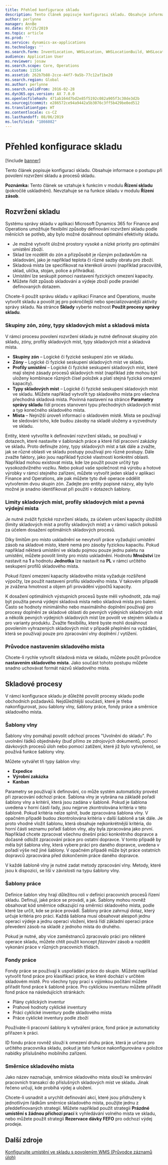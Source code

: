 ```yaml
---
title: Přehled konfigurace skladu
description: Tento článek popisuje konfiguraci skladu. Obsahuje informace o postupu při povolení rozvržení skladu a procesů skladu.
author: perlynne
manager: AnnBe
ms.date: 07/25/2019
ms.topic: article
ms.prod: ''
ms.service: dynamics-ax-applications
ms.technology: ''
ms.search.form: InventLocation, WHSLocation, WHSLocationBuild, WHSLocationProfile, WHSLocationType, WHSLocDirTable, WHSParameters, WHSWaveTemplateTable, WHSWorkPool, WHSWorkTemplateTable, WHSZone, WHSZoneGroup
audience: Application User
ms.reviewer: josaw
ms.search.scope: Core, Operations
ms.custom: 11554
ms.assetid: 262b7b88-2cce-44f7-9a5b-77c12af1be20
ms.search.region: Global
ms.author: perlynne
ms.search.validFrom: 2016-02-28
ms.dyn365.ops.version: AX 7.0.0
ms.openlocfilehash: 471ab164d7bd2e85f5192c082a905f3c30de3d2b
ms.sourcegitcommit: e286572ce94a9442a5b3076c3ff5b429be0ed512
ms.translationtype: HT
ms.contentlocale: cs-CZ
ms.lasthandoff: 08/06/2019
ms.locfileid: "1866082"
---
```

# <a name="warehouse-configuration-overview"></a>Přehled konfigurace skladu

[!include [banner](../includes/banner.md)]

Tento článek popisuje konfiguraci skladu. Obsahuje informace o postupu při povolení rozvržení skladu a procesů skladu.

**Poznámka:** Tento článek se vztahuje k funkcím v modulu **Řízení skladu** (pokročilé uskladnění). Nevztahuje se na funkce skladu v modulu **Řízení zásob**.

## <a name="warehouse-layout"></a>Rozvržení skladu
Systému správy skladu v aplikaci Microsoft Dynamics 365 for Finance and Operations umožňuje flexibilní způsoby definování rozvržení skladu podle měnících se potřeb, aby bylo možné dosáhnout optimální efektivity skladu.

-   Je možné vytvořit úložné prostory vysoké a nízké priority pro optimální umístění zboží.
-   Sklad lze rozdělit do zón a přizpůsobit je různým požadavkům na skladování, jako je například teplota či různé sazby obratu pro zboží.
-   Skladová místa lze specifikovat na kterékoli úrovni (například pracoviště, sklad, ulička, stojan, police a přihrádka).
-   Umístění lze seskupit pomocí nastavení fyzických omezení kapacity.
-   Můžete řídit způsob skladování a výdeje zboží podle pravidel definovaných dotazem.

Chcete-li použít správu skladu v aplikaci Finance and Operations, musíte vytvořit skladu a povolit jej pro pokročilejší nebo specializovanější aktivity správy skladu. Na stránce **Sklady** vyberte možnost **Použít procesy správy skladu**.

### <a name="zone-groups-zones-location-types-and-locations"></a>Skupiny zón, zóny, typy skladových míst a skladová místa

V rámci procesu povolení rozvržení skladu je nutné definovat skupiny zón skladu, zóny, profily skladových míst, typy skladových míst a skladová místa.

-   **Skupiny zón** – Logické či fyzické seskupení zón ve skladu.
-   **Zóny** – Logické či fyzické seskupení skladových míst ve skladu.
-   **Profily umístění** – Logické či fyzické seskupení skladových míst, které mají stejné zásady procesů skladových míst (například zde mohou být uloženy kombinace různých čísel položek a platí stejná fyzická omezení kapacity).
-   **Typy skladových míst** – Logické či fyzické seskupení skladových míst ve skladu. Můžete například vytvořit typ skladového místa pro všechna přechodná skladová místa. Povinná nastavení na stránce **Parametry správy skladu** řídí proces stanovení typu přechodných skladových míst a typ konečného skladového místa.
-   **Místa** – Nejnižší úroveň informací o skladovém místě. Místa se používají ke sledování toho, kde budou zásoby na skladě uloženy a vyzvednuty ve skladu.

Entity, které vytvoříte k definování rozvržení skladu, se používají v dotazech, které nastavíte v šablonách práce a které řídí pracovní zakázky ve skladu. Proto definujte zóny, typy skladových míst a tak dále a zvažte, jak se různé oblasti ve skladu postupy používají pro různé postupy. Dále zvažte faktory, jako jsou například fyzické vlastnosti konkrétní oblasti. Například mohou existovat místa, kde lze použít pouze určitý typ vysokozdvižného vozíku. Nebo pokud vaše společnost má výrobu a hotové výrobky v rámci stejného zařízení, můžete vytvořit jeden sklad v aplikaci Finance and Operations, ale pak můžete tyto dvě operace oddělit vytvořením dvou skupin zón. Zadejte pro entity popisné názvy, aby bylo možné je snadno identifikovat při použití v dotazech šablony.

### <a name="location-stocking-limits-location-profiles-and-fixed-picking-locations"></a>Limity skladových míst, profily skladových míst a pevná výdejní místa

Je nutné zvážit fyzické rozvržení skladu, za účelem určení kapacity úložiště (limity skladových míst a profily skladových míst) a v rámci vašich pokusů za účelem dosažení optimálních skladových procesů. 

Díky limitům pro místo uskladnění se nevytvoří práce vyžadující umístění zásob na skladové místo, které nemá pro zásoby fyzickou kapacitu. Pokud například některá umístění ve skladu pojmou pouze jednu paletu na umístění, můžete povolit limity pro místo uskladnění. Hodnotu **Množství** lze nastavit na **1** a hodnotu **Jednotka** lze nastavit na **PL** v rámci určitého seskupení profilů skladového místa. 

Pokud řízení omezení kapacity skladového místa vyžaduje rozšířené výpočty, lze použít nastavení profilu skladového místa. V takovém případě je zvážena hmotnost a objem při provádění výpočtů kapacity. 

K dosažení optimálních výstupních procesů byste měli vyhodnotit, zda mají být použita pevná výdejní skladová místa nebo skladová místa pro balení. Často se hodnoty minimálního nebo maximálního doplnění používají pro procesy doplnění ze skladové oblasti do pevných výdejních skladových míst a několik pevných výdejních skladových míst lze povolit ve stejném skladu a pro varianty produktu. Zvažte flexibilitu, které byste mohli dosáhnout povolením vyhrazených skladových míst v případě přeplnění na vyžádání, která se používají pouze pro zpracování vlny doplnění / vytížení.

### <a name="location-setup-wizard"></a>Průvodce nastavením skladového místa

Chcete-li rychle vytvořit skladová místa ve skladu, můžete použít průvodce **nastavením skladového místa**. Jako součást tohoto postupu můžete snadno uchovávat formát názvů skladového místa.

## <a name="warehouse-processes"></a>Skladové procesy
V rámci konfigurace skladu je důležité povolit procesy skladu podle obchodních požadavků. Nejdůležitější součásti, které je třeba nakonfigurovat, jsou šablony vlny, šablony práce, fondy práce a směrnice skladového místa.

### <a name="wave-templates"></a>Šablony vlny

Šablony vlny pomáhají povolit odchozí proces "Uvolnění do skladu". Po uvolnění řádků objednávky (buď přímo ze zdrojových dokumentů, pomocí dávkových procesů úloh nebo pomocí zatížení, které již bylo vytvořeno), se používá funkce šablony vlny. 

Můžete vytvářet tři typy šablon vlny: 
-   **Expedice**
-   **Výrobní zakázka**
-   **Kanban** 

Parametry se používají k definování, co může systém automaticky provést při zpracování odchozí práce. Šablona vlny je vybrána na základě pořadí šablony vlny a kritérií, která jsou zadána v šabloně. Pokud je šablona uvedena v horní části řady, jsou nejprve zkontrolována kritéria v této šabloně. Pokud kritéria nelze splnit, bude zpracována šablona vlny. V opačném případě budou zkontrolována kritéria v další šabloně a tak dále. Je proto vhodné vložit šablonu, která obsahuje nejkonkrétnější kritéria, do horní části seznamu pořadí šablon vlny, aby byla zpracována jako první. Například chcete zpracovat všechnu dnešní práci konkrétního dopravce a dočasně odložit zpracování práce pro ostatní dopravce. V tomto případě by měla být šablona vlny, která vybere práci pro daného dopravce, uvedena v pořadí výše než jiné šablony. V opačném případě může být práce ostatních dopravců zpracována před dokončením práce daného dopravce. 

V každé šabloně vlny je nutné zadat metody zpracování vlny. Metody, které jsou k dispozici, se liší v závislosti na typu šablony vlny.

### <a name="work-templates"></a>Šablony práce

Definice šablon vlny hrají důležitou roli v definici pracovních procesů řízení skladu. Definují, jaké práce se provádí, a jak. Šablony mohou rovněž obsahovat kód směrnice odkazující na směrnici skladového místa, podle které lze určit, kde se práce provádí. Šablony práce zahrnují dotaz, který určuje kritéria pro práci. Každá šablona musí obsahovat alespoň jednu operaci výdeje a jednu operaci vložení, která řídí základní operaci práce převedení zásob na skladě z jednoho místa do druhého. 

Pokud je nutné, aby více zaměstnanců zpracovalo práci pro některé operace skladu, můžete chtít použít koncept *fázování* zásob a rozdělit vykonání práce v různých pracovních třídách.

### <a name="work-pools"></a>Fondy práce

Fondy práce se používají k uspořádání práce do skupin. Můžete například vytvořit fond práce pro klasifikaci práce, ke které dochází v určitém skladovém místě. Pro všechny typy prací s výjimkou počítání můžete přiřadit fond práce k šabloně práce. Pro cyklickou inventuru můžete přiřadit fond práce na následujících stránkách:

-   Plány cyklických inventur
-   Prahové hodnoty cyklické inventury
-   Práci cyklické inventury podle skladového místa
-   Práce cyklické inventury podle zboží

Používáte-li pracovní šablony k vytváření práce, fond práce je automaticky přiřazen k práci. 

ID fondu práce rovněž slouží k omezení druhu práce, která je určena pro určitého pracovníka skladu, pokud je tato funkce nakonfigurována v položce nabídky příslušného mobilního zařízení.

### <a name="location-directives"></a>Směrnice skladového místa

Jako název naznačuje, směrnice skladového místa slouží ke směrování pracovních transakcí do příslušných skladových míst ve skladu. Jinak řečeno určují, kde probíhá výdej a uložení. 

Chcete-li usnadnit a urychlit definování akcí, které jsou přidruženy k jednotlivým řádkům směrnice skladového místa, použijte jednu z předdefinovaných strategií. Můžete například použít strategii **Prázdné umístění s žádnou příchozí prací** k vyhledávání volného místa ve skladu, nebo můžete použít strategii **Rezervace dávky FEFO** pro odchozí výdej prodeje.

<a name="additional-resources"></a>Další zdroje
--------

[Konfigurujte umístění ve skladu s povoleným WMS (Průvodce záznamů úloh)](tasks/configure-locations-wms-enabled-warehouse.md)




